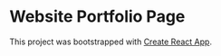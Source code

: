 # Website Portfolio Page

This project was bootstrapped with [Create React App](https://github.com/facebook/create-react-app).
